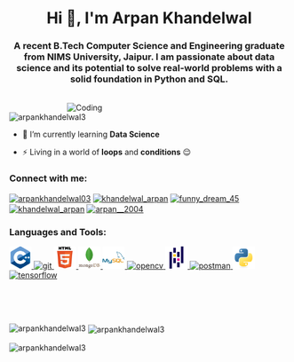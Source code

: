 <h1 align="center">Hi 👋, I'm Arpan Khandelwal</h1>
<h3 align="center">A recent B.Tech Computer Science and Engineering graduate from NIMS University, Jaipur. I am passionate about data science and its potential to solve real-world problems with a solid foundation in Python and SQL.</h3>
<br>

<img align="right"  alt="Coding" width="400" src="https://media0.giphy.com/media/i229PTC8BKt9V9RnwZ/giphy.gif?cid=6c09b9523zz05ruar8rpzpvv96qbxdbr7u60wfxdy3jdcuim&ep=v1_internal_gif_by_id&rid=giphy.gif&ct=g">

<p align="left"> <img src="https://komarev.com/ghpvc/?username=arpankhandelwal3&label=Profile%20views&color=0e75b6&style=flat" alt="arpankhandelwal3" /> </p>

- 🌱 I’m currently learning **Data Science**

- ⚡ Living in a world of **loops** and **conditions** 😌

<h3 align="left">Connect with me:</h3>
<p align="left">
<a href="https://linkedin.com/in/arpankhandelwal03" target="blank"><img align="center" src="https://raw.githubusercontent.com/rahuldkjain/github-profile-readme-generator/master/src/images/icons/Social/linked-in-alt.svg" alt="arpankhandelwal03" height="30" width="40" /></a>
<a href="https://instagram.com/khandelwal_arpan" target="blank"><img align="center" src="https://raw.githubusercontent.com/rahuldkjain/github-profile-readme-generator/master/src/images/icons/Social/instagram.svg" alt="khandelwal_arpan" height="30" width="40" /></a>
<a href="https://www.codechef.com/users/funny_dream_45" target="blank"><img align="center" src="https://cdn.jsdelivr.net/npm/simple-icons@3.1.0/icons/codechef.svg" alt="funny_dream_45" height="30" width="40" /></a>
<a href="https://www.hackerrank.com/khandelwal_arpan" target="blank"><img align="center" src="https://raw.githubusercontent.com/rahuldkjain/github-profile-readme-generator/master/src/images/icons/Social/hackerrank.svg" alt="khandelwal_arpan" height="30" width="40" /></a>
<a href="https://www.leetcode.com/arpan__2004" target="blank"><img align="center" src="https://raw.githubusercontent.com/rahuldkjain/github-profile-readme-generator/master/src/images/icons/Social/leet-code.svg" alt="arpan__2004" height="30" width="40" /></a>
</p>

<h3 align="left">Languages and Tools:</h3>
<p align="left"> <a href="https://www.w3schools.com/cpp/" target="_blank" rel="noreferrer"> <img src="https://raw.githubusercontent.com/devicons/devicon/master/icons/cplusplus/cplusplus-original.svg" alt="cplusplus" width="40" height="40"/> </a> <a href="https://git-scm.com/" target="_blank" rel="noreferrer"> <img src="https://www.vectorlogo.zone/logos/git-scm/git-scm-icon.svg" alt="git" width="40" height="40"/> </a> <a href="https://www.w3.org/html/" target="_blank" rel="noreferrer"> <img src="https://raw.githubusercontent.com/devicons/devicon/master/icons/html5/html5-original-wordmark.svg" alt="html5" width="40" height="40"/> </a> <a href="https://www.mongodb.com/" target="_blank" rel="noreferrer"> <img src="https://raw.githubusercontent.com/devicons/devicon/master/icons/mongodb/mongodb-original-wordmark.svg" alt="mongodb" width="40" height="40"/> </a> <a href="https://www.mysql.com/" target="_blank" rel="noreferrer"> <img src="https://raw.githubusercontent.com/devicons/devicon/master/icons/mysql/mysql-original-wordmark.svg" alt="mysql" width="40" height="40"/> </a> <a href="https://opencv.org/" target="_blank" rel="noreferrer"> <img src="https://www.vectorlogo.zone/logos/opencv/opencv-icon.svg" alt="opencv" width="40" height="40"/> </a> <a href="https://pandas.pydata.org/" target="_blank" rel="noreferrer"> <img src="https://raw.githubusercontent.com/devicons/devicon/2ae2a900d2f041da66e950e4d48052658d850630/icons/pandas/pandas-original.svg" alt="pandas" width="40" height="40"/> </a> <a href="https://postman.com" target="_blank" rel="noreferrer"> <img src="https://www.vectorlogo.zone/logos/getpostman/getpostman-icon.svg" alt="postman" width="40" height="40"/> </a> <a href="https://www.python.org" target="_blank" rel="noreferrer"> <img src="https://raw.githubusercontent.com/devicons/devicon/master/icons/python/python-original.svg" alt="python" width="40" height="40"/> </a> <a href="https://www.tensorflow.org" target="_blank" rel="noreferrer"> <img src="https://www.vectorlogo.zone/logos/tensorflow/tensorflow-icon.svg" alt="tensorflow" width="40" height="40"/> </a> </p>

<br><br><br>
<p>
<p><img align="left" src="https://github-readme-stats.vercel.app/api/top-langs?username=arpankhandelwal3&show_icons=true&locale=en&layout=compact" alt="arpankhandelwal3" /></p>

<p>&nbsp;<img align="center" src="https://github-readme-stats.vercel.app/api?username=arpankhandelwal3&show_icons=true&locale=en" alt="arpankhandelwal3" /></p>
</p>
<p><img align="center" src="https://github-readme-streak-stats.herokuapp.com/?user=arpankhandelwal3&" alt="arpankhandelwal3" /></p>

